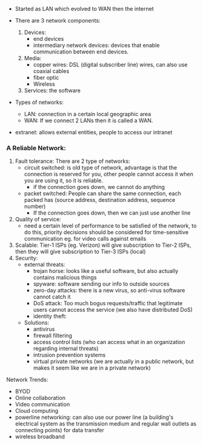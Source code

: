- Started as LAN which evolved to WAN then the internet
- There are 3 network components:
	1) Devices:
		- end devices
		- intermediary network devices: devices that enable communication between end devices.
	2) Media:
		- copper wires: DSL (digital subscriber line) wires, can also use coaxial cables
		- fiber optic
		- Wireless
	3) Services: the software

- Types of networks:
	- LAN: connection in a certain local geographic area
	- WAN: If we connect 2 LANs then it is called a WAN.
 - extranet: allows external entities, people to access our intranet

### A Reliable Network:
1) Fault tolerance: There are 2 type of networks:
	- circuit switched: is old type of network, advantage is that the connection is reserved for you, other people cannot access it when you are using it, so it is reliable.
		- if the connection goes down, we cannot do anything
	- packet switched: People can share the same connection, each packed has (source address, destination address, sequence number)
		- If the connection goes down, then we can just use another line
2) Quality of service: 
	- need a certain level of performance to be satisfied of the network, to do this, priority decisions should be considered for time-sensitive communication eg. for video calls against emails
3) Scalable: Tier-1 ISPs (eg. Verizon) will give subscription to Tier-2 ISPs, then they will give subscription to Tier-3 ISPs (local)
4) Security: 
	- external threats:
		- trojan horse: looks like a useful software, but also actually contains malicious things
		- spyware: software sending our info to outside sources
		- zero-day attacks: there is a new virus, so anti-virus software cannot catch it
		- DoS attack: Too much bogus requests/traffic that legitimate users cannot access the service (we also have distributed DoS)
		- identity theft:
	- Solutions:
		- antivirus
		- firewall filtering
		- access control lists (who can access what in an organization regarding internal threats)
		- intrusion prevention systems
		- virtual private networks (we are actually in a public network, but makes it seem like we are in a private network)

Network Trends:
- BYOD
- Online collaboration
- Video communication
- Cloud computing
- powerline networking: can also use our power line (a building's electrical system as the transmission medium and regular wall outlets as connecting points) for data transfer
- wireless broadband